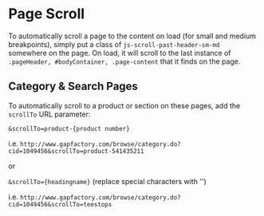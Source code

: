 # Page Scroll

To automatically scroll a page to the content on load (for small and medium breakpoints), simply put a class of `js-scroll-past-header-sm-md` somewhere on the page. On load, it will scroll to the last instance of `.pageHeader, #bodyContainer, .page-content` that it finds on the page.

## Category & Search Pages

To automatically scroll to a product or section on these pages, add the `scrollTo` URL parameter:

 `&scrollTo=product-{product number}`

 i.e. `http://www.gapfactory.com/browse/category.do?cid=1049456&scrollTo=product-541435211`

or

 `&scrollTo={headingname}` (replace special characters with '')

 i.e. `http://www.gapfactory.com/browse/category.do?cid=1049456&scrollTo=teestops`
